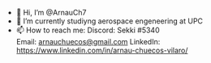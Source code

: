 - 👋 Hi, I’m @ArnauCh7
- 🌱 I’m currently studiyng aerospace engeneering at UPC
- 📫 How to reach me: 
     Discord: Sekki #5340  
     Email: arnauchuecos@gmail.com
     LinkedIn: https://www.linkedin.com/in/arnau-chuecos-vilaro/
